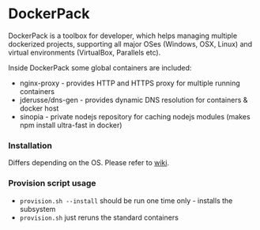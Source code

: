 # DockerPack
DockerPack is a toolbox for developer, which helps managing multiple dockerized projects, supporting all major OSes (Windows, OSX, Linux) and virtual environments (VirtualBox, Parallels etc).

Inside DockerPack some global containers are included:
* nginx-proxy  - provides HTTP and HTTPS proxy for multiple running containers
* jderusse/dns-gen     - provides dynamic DNS resolution for containers & docker host
* sinopia - private nodejs repository for caching nodejs modules (makes npm install ultra-fast in docker)

### Installation

Differs depending on the OS. Please refer to [wiki](https://github.com/DataSyntax/DockerPack/wiki).

### Provision script usage
* `provision.sh --install`  should be run one time only - installs the subsystem
* `provision.sh`  just reruns the standard containers



